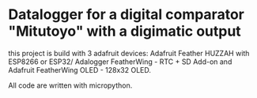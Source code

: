 #  Datalogger for a digital comparator "Mitutoyo" with a digimatic output
 
this project is build with 3 adafruit devices: Adafruit Feather HUZZAH with ESP8266 or ESP32/
Adalogger FeatherWing - RTC + SD Add-on and Adafruit FeatherWing OLED - 128x32 OLED. 

All code are written with micropython.

 
